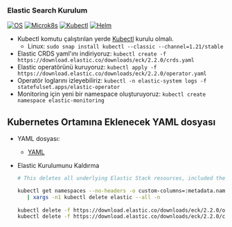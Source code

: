<h3>Elastic Search Kurulum</h3>


[![OS](https://img.shields.io/badge/ubuntu-20.04.4-red?style=flat-square&logo=ubuntu)](https://releases.ubuntu.com/20.04/)
[![Microk8s](https://img.shields.io/badge/microk8s-1.21-red?style=flat-square&logo=canonical)](https://microk8s.io/resources)
[![Kubectl](https://img.shields.io/badge/kubectl-1.21-blue?style=flat-square&logo=kubernetes)](https://kubernetes.io/docs/tasks/tools/)
[![Helm](https://img.shields.io/badge/Helm-blue?style=flat-square&logo=helm)](https://helm.sh/)

- Kubectl komutu çalıştırılan yerde [Kubectl](https://kubernetes.io/docs/tasks/tools/) kurulu olmalı.
  - Linux: `sudo snap install kubectl --classic --channel=1.21/stable`
- Elastic CRDS yaml'ını indiriyoruz:
  `kubectl create -f https://download.elastic.co/downloads/eck/2.2.0/crds.yaml`
- Elastic operatörünü kuruyoruz:
  `kubectl apply -f https://download.elastic.co/downloads/eck/2.2.0/operator.yaml`
- Operatör loglarını izleyebiliriz:
  `kubectl -n elastic-system logs -f statefulset.apps/elastic-operator`
- Monitoring için yeni bir namespace oluşturuyoruz:
  `kubectl create namespace elastic-monitoring`
  
## Kubernetes Ortamına Eklenecek YAML dosyası

- YAML dosyası:

    - [YAML](https://github.com/yusufatmc/local1/blob/main/elasticsearch.yml)
    
- Elastic Kurulumunu Kaldırma
    ```bash
    # This deletes all underlying Elastic Stack resources, included their Pods, Secrets, Services, and so on.
    
    kubectl get namespaces --no-headers -o custom-columns=:metadata.name \
       | xargs -n1 kubectl delete elastic --all -n
       
    kubectl delete -f https://download.elastic.co/downloads/eck/2.2.0/operator.yaml
    kubectl delete -f https://download.elastic.co/downloads/eck/2.2.0/crds.yaml
